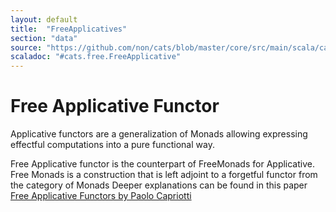 ```yaml
---
layout: default
title:  "FreeApplicatives"
section: "data"
source: "https://github.com/non/cats/blob/master/core/src/main/scala/cats/free/FreeApplicative.scala"
scaladoc: "#cats.free.FreeApplicative"
---
```

# Free Applicative Functor

Applicative functors are a generalization of Monads allowing expressing effectful computations into a pure functional way.

Free Applicative functor is the counterpart of FreeMonads for Applicative.
Free Monads is a construction that is left adjoint to a forgetful functor from the category of Monads
Deeper explanations can be found in this paper [Free Applicative Functors by Paolo Capriotti](http://www.paolocapriotti.com/assets/applicative.pdf)
